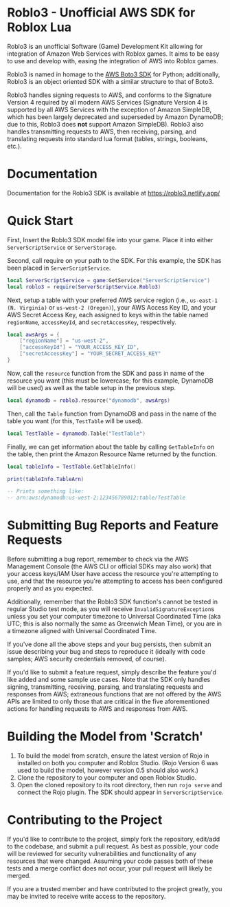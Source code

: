 # Roblo3 - Unofficial AWS SDK for Roblox Lua

Roblo3 is an unofficial Software (Game) Development Kit allowing for integration of Amazon Web Services with Roblox games. It aims to be easy to use and develop with, easing the integration of AWS into Roblox games.

Roblo3 is named in homage to the [AWS Boto3 SDK](https://github.com/boto/boto3) for Python; additionally, Roblo3 is an object oriented SDK with a similar structure to that of Boto3.

Roblo3 handles signing requests to AWS, and conforms to the Signature Version 4 required by all modern AWS Services (Signature Version 4 is supported by all AWS Services with the exception of Amazon SimpleDB, which has been largely deprecated and superseded by Amazon DynamoDB; due to this, Roblo3 does **not** support Amazon SimpleDB). Roblo3 also handles transmitting requests to AWS, then receiving, parsing, and translating requests into standard lua format (tables, strings, booleans, etc.).

# Documentation
Documentation for the Roblo3 SDK is available at https://roblo3.netlify.app/

# Quick Start
First, Insert the Roblo3 SDK model file into your game. Place it into either `ServerScriptService` or `ServerStorage`.

Second, call require on your path to the SDK. For this example, the SDK has been placed in `ServerScriptService`.

```lua
local ServerScriptService = game:GetService("ServerScriptService")
local roblo3 = require(ServerScriptService.Roblo3)
```

Next, setup a table with your preferred AWS service region (i.e., `us-east-1 (N. Virginia)` or `us-west-2 (Oregon)`), your AWS Access Key ID, and your AWS Secret Access Key, each assigned to keys within the table named `regionName`, `accessKeyId`, and `secretAccessKey`, respectively.

```lua
local awsArgs = {
    ["regionName"] = "us-west-2",
    ["accessKeyId"] = "YOUR_ACCESS_KEY_ID",
    ["secretAccessKey"] = "YOUR_SECRET_ACCESS_KEY"
}
```

Now, call the `resource` function from the SDK and pass in name of the resource you want (this must be lowercase; for this example, DynamoDB will be used) as well as the table setup in the previous step.

```lua
local dynamodb = roblo3.resource("dynamodb", awsArgs)
```

Then, call the `Table` function from DynamoDB and pass in the name of the table you want (for this, `TestTable` will be used).

```lua
local TestTable = dynamodb.Table("TestTable")
```

Finally, we can get information about the table by calling `GetTableInfo` on the table, then print the Amazon Resource Name returned by the function.

```lua
local tableInfo = TestTable.GetTableInfo()

print(tableInfo.TableArn)

-- Prints something like:
-- arn:aws:dynamodb:us-west-2:123456789012:table/TestTable
```

# Submitting Bug Reports and Feature Requests
Before submitting a bug report, remember to check via the AWS Management Console (the AWS CLI or official SDKs may also work) that your access keys/IAM User have access the resource you're attempting to use, and that the resource you're attempting to access has been configured properly and as you expected. 

Additionally, remember that the Roblo3 SDK function's cannot be tested in regular Studio test mode, as you will receive `InvalidSignatureException`s unless you set your computer timezone to Universal Coordinated Time (aka UTC; this is also normally the same as Greenwich Mean Time), or you are in a timezone aligned with Universal Coordinated Time.

If you've done all the above steps and your bug persists, then submit an issue describing your bug and steps to reproduce it (ideally with code samples; AWS security credentials removed, of course). 

If you'd like to submit a feature request, simply describe the feature you'd like added and some sample use cases. Note that the SDK only handles signing, transmitting, receiving, parsing, and translating requests and responses from AWS; extraneous functions that are not offered by the AWS APIs are limited to only those that are critical in the five aforementioned actions for handling requests to AWS and responses from AWS.

# Building the Model from 'Scratch'
1. To build the model from scratch, ensure the latest version of Rojo in installed on both you computer and Roblox Studio. (Rojo Version 6 was used to build the model, however version 0.5 should also work.)
2. Clone the repository to your computer and open Roblox Studio.
3. Open the cloned repository to its root directory, then run `rojo serve` and connect the Rojo plugin. The SDK should appear in `ServerScriptService`.

# Contributing to the Project
If you'd like to contribute to the project, simply fork the repository, edit/add to the codebase, and submit a pull request. As best as possible, your code will be reviewed for security vulnerabilities and functionality of any resources that were changed. Assuming your code passes both of these tests and a merge conflict does not occur, your pull request will likely be merged.

If you are a trusted member and have contributed to the project greatly, you may be invited to receive write access to the repository.